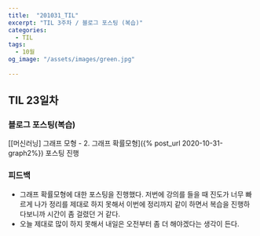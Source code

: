 ```yaml
---
title:  "201031_TIL"
excerpt: "TIL 3주차 / 블로그 포스팅 (복습)"
categories:
  - TIL
tags:
  - 10월
og_image: "/assets/images/green.jpg"
  
---
```

## TIL 23일차
### 블로그 포스팅(복습)
[[머신러닝] 그래프 모형 - 2. 그래프 확률모형]({% post_url 2020-10-31-graph2%}) 포스팅 진행

### 피드백
- 그래프 확률모형에 대한 포스팅을 진행했다. 저번에 강의를 들을 때 진도가 너무 빠르게 나가 정리를 제대로 하지 못해서 이번에 정리까지 같이 하면서 복습을 진행하다보니까 시간이 좀 걸렸던 거 같다.
- 오늘 제대로 많이 하지 못해서 내일은 오전부터 좀 더 해야겠다는 생각이 든다.